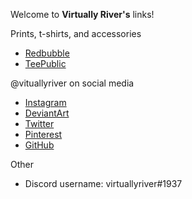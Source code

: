 Welcome to **Virtually River's** links!

Prints, t-shirts, and accessories
- [Redbubble](https://www.redbubble.com/people/virtuallyriver/explore)
- [TeePublic](https://www.teepublic.com/user/virtuallyriver)

@vituallyriver on social media
- [Instagram](https://www.instagram.com/virtuallyriver/)
- [DeviantArt](https://www.deviantart.com/virtuallyriver)
- [Twitter](https://twitter.com/virtuallyriver)
- [Pinterest](https://pinterest.com/virtuallyriver/virtually-rivers-art/)
- [GitHub](https://github.com/virtuallyriver)

Other
- Discord username: virtuallyriver#1937 